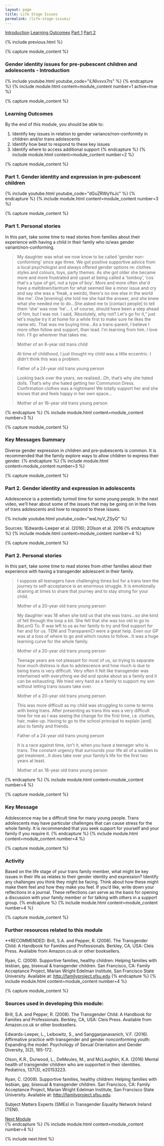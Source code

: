 ```yaml
---
layout: page
title: Life Stage Issues
permalink: /life-stage-issues/
---
```


<div class="row breadcrumb-holder">
  <a class="breadcrumb-links disabled-links" href="#">Introduction</a>
  <i class="fas fa-long-arrow-alt-right"></i>
  <a class="breadcrumb-links" href="#">Learning Outcomes</a>
  <i class="fas fa-long-arrow-alt-right"></i>
  <a class="breadcrumb-links" href="#">Part 1</a>
  <i class="fas fa-long-arrow-alt-right"></i>
  <a class="breadcrumb-links" href="#">Part 2</a>  
</div>

<div class="row main-module-content-row">

{% include previous.html %}
 
{% capture module_content %}
### Gender identity issues for pre-pubescent children and adolescents - Introduction

{% include youtube.html youtube_code="iLNIvxvx7rs" %}
{% endcapture %}
{% include module.html content=module_content number=1 active=true %}

{% capture module_content %} 
### Learning Outcomes

By the end of this module, you should be able to:

1. Identify key issues in relation to gender variance/non-conformity in children and/or trans adolescents
2. Identify how best to respond to these key issues
3. Identify where to access additional support
{% endcapture %}
{% include module.html content=module_content number=2 %}

{% capture module_content %}
### Part 1. Gender identity and expression in pre-pubescent children

{% include youtube.html youtube_code="dGuZRWyYsJc" %}
{% endcapture %}
{% include module.html content=module_content number=3 %}

{% capture module_content %} 
### Part 1. Personal stories

In this part, take some time to read stories from families about 
their experience with having a child in their family who is/was gender variant/non-conforming.
  
> My daughter was what we now know to be called 'gender non-conforming' since age three. 
> We got positive supportive advice from a local psychologist and always offered gender options 
> re: clothes styles and colours, toys, party themes. 
> As she got older she became more and more frustrated and upset at being called a 'tomboy’, 
> ‘cos that's a type of girl, not a type of boy'. 
> More and more often she'd have a meltdown/tantrum for what seemed like a minor 
> issue and cry and say she was a 'freak, a weirdo, there's no one else in the world like me'. 
> One [evening] she told me she had the answer, and she knew what she needed me to do…She 
> asked me to [contact people] to tell them 'she' was now 'he'… I, of course, 
> should have been a step ahead of him, but I was not. I said, ‘Absolutely, why not? Let's go for it,” 
> just let's maybe try it at home for a while first to make sure he likes the name etc. 
> That was me buying time…As a trans-parent, I believe I more often follow and support, than lead. 
> I'm learning from him. I love him. I'll go wherever that takes me.
> <footer>Mother of an 8-year old trans child</footer>

> At time of childhood, I just thought my child was a little eccentric. I didn’t think this was a problem.
> <footer>Father of a 24-year old trans young person</footer>

> Looking back over the years, we realised…Oh, that’s why she hated dolls. 
> That’s why she hated getting her Communion Dress. Confirmation clothes was a nightmare! We totally support her and she knows that and feels happy in her own space…
> <footer>Mother of an 16-year old trans young person</footer>
{% endcapture %}
{% include module.html content=module_content number=3 %}

{% capture module_content %} 
### Key Messages Summary

Diverse gender expression in children and pre-pubescents is common. 
It is recommended that the family explore ways to allow children to express their gender.
{% endcapture %}
{% include module.html content=module_content number=3 %}

{% capture module_content %}
### Part 2. Gender identity and expression in adolescents

Adolescence is a potentially turmoil time for some young people. 
In the next video, we’ll hear about some of the issues that may be 
going on in the lives of trans adolescents and how to respond to these issues.

{% include youtube.html youtube_code="waLhyV_ZSyQ" %}

Sources: 1Edwards-Leeper et al. (2016); 2Olson et al. 2016
{% endcapture %}
{% include module.html content=module_content number=4 %}

{% capture module_content %}
### Part 2. Personal stories

In this part, take some time to read stories from other families about 
their experience with having a transgender adolescent in their family.
  
> I suppose all teenagers have challenging times but for a trans teen the journey to self-acceptance 
> is an enormous struggle. It is emotionally draining at times to share that journey and to stay strong for your child.
> <footer>Mother of a 20-year old trans young person</footer>

> My daughter was 18 when she told us that she was trans…so she kind of fell through the loop a bit. 
> She felt that she was too old to go to BeLonG To. 
> If was left to us as her family to try and find support for her and for us. 
> TENI and TransparenCI were a great help. Even our GP was at a loss of where to go and which routes 
> to follow…It was a huge learning curve for the whole family.
> <footer>Mother of a 20-year old trans young person</footer>

> Teenage years are not pleasant for most of us, 
> so trying to separate how much distress is due to adolescence and how much is 
> due to being trans is very difficult. Very often it felt like transgender 
> was intertwined with everything we did and spoke about as a family and it can be exhausting. 
> We tried very hard as a family to support my son without letting trans issues take over.
> <footer>Mother of a 20-year old trans young person</footer>

> This was more difficult as my child was struggling to come to terms with being trans. 
> After presenting as trans this was a very difficult time for me as I was 
> seeing the change for the first time, i.e. clothes, hair, make-up. 
> Having to go to the school principal to explain [and] also to family and friends.
> <footer>Father of a 24-year old trans young person</footer>

> It is a race against time, isn't it, when you have a teenager who is trans. 
> The constant urgency that surrounds your life all of a sudden to get 
> treatment…It does take over your family’s life for the first two years at least.
> <footer>Mother of an 18-year old trans young person</footer>
{% endcapture %}
{% include module.html content=module_content number=4 %}

{% capture module_content %}
### Key Message

Adolescence may be a difficult time for many young people. 
Trans adolescents may have particular challenges that can cause stress for the whole family. 
It is recommended that you seek support for yourself and your family if you require it.
{% endcapture %}
{% include module.html content=module_content number=4 %}

{% capture module_content %}
### Activity

Based on the life stage of your trans family member, 
what might be key issues in their life as relates to their gender identity and expression? 
Identify any challenges you think they might be facing. 
Think about how these might make them feel and how they make you feel. 
If you’d like, write down your reflections in a journal. 
These reflections can serve as the basis for opening a discussion with your family member or for talking with others in a support group.
{% endcapture %}
{% include module.html content=module_content number=4 %}

{% capture module_content %}
### Further resources related to this module
 
**RECOMMENDED: Brill, S.A. and Pepper, R. (2008). 
The Transgender Child: A Handbook for Families and Professionals. Berkley, CA, USA: Cleis Press. Available from Amazon.co.uk or other booksellers.

Ryan, C. (2009). Supportive families, healthy children: Helping families with lesbian, gay, bisexual & transgender children. San Francisco, CA: Family Acceptance Project, Marian Wright Edelman Institute, San Francisco State University. Available at: 
<a target="_blank" href='http://familyproject.sfsu.edu/sites/default/files/FAP_English%20Booklet_pst.pdf'>http://familyproject.sfsu.edu</a>
{% endcapture %}
{% include module.html content=module_content number=4 %}

{% capture module_content %}
### Sources used in developing this module:

Brill, S.A. and Pepper, R. (2008). The Transgender Child: A Handbook for Families and Professionals. Berkley, CA, USA: Cleis Press. Available from Amazon.co.uk or other booksellers. 

Edwards-Leeper, L., Leibowitz, S., and Sangganjanavanich, V.F. (2016). Affirmative practice with transgender and gender nonconforming youth: Expanding the model. Psychology of Sexual Orientation and Gender Diversity, 3(2), 165-172.

Olson, K.R., Durwood, L., DeMeules, M., and McLaughlin, K.A. (2016) Mental health of transgender children who are supported in their identities. Pediatrics, 137(3), e20153223. 

Ryan, C. (2009). Supportive families, healthy children: Helping families with lesbian, gay, bisexual & transgender children. San Francisco, CA: Family Acceptance Project, Marian Wright Edelman Institute, San Francisco State University. Available at:
 <a target="_blank" href='http://familyproject.sfsu.edu/sites/default/files/FAP_English%20Booklet_pst.pdf'>http://familyproject.sfsu.edu</a>.

Subject Matters Experts (SMEs) in Transgender Equality Network Ireland (TENI).
  
<div class="next-module-container">
  <a href="/social-transitioning" class="next-module-button">Next Module</a>
</div> 
{% endcapture %}
{% include module.html content=module_content number=4 %}
 
{% include next.html %} 

</div>
